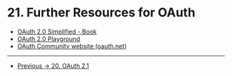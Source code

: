 # 21. Further Resources for OAuth

- [OAuth 2.0 Simplified - Book](https://oauth2simplified.com/)
- [OAuth 2.0 Playground](https://www.oauth.com/playground/)
- [OAuth Community website (oauth.net)](https://oauth.net/)

<hr>

- [Previous -> 20. OAuth 2.1](20.%20OAuth%202.1.md)
